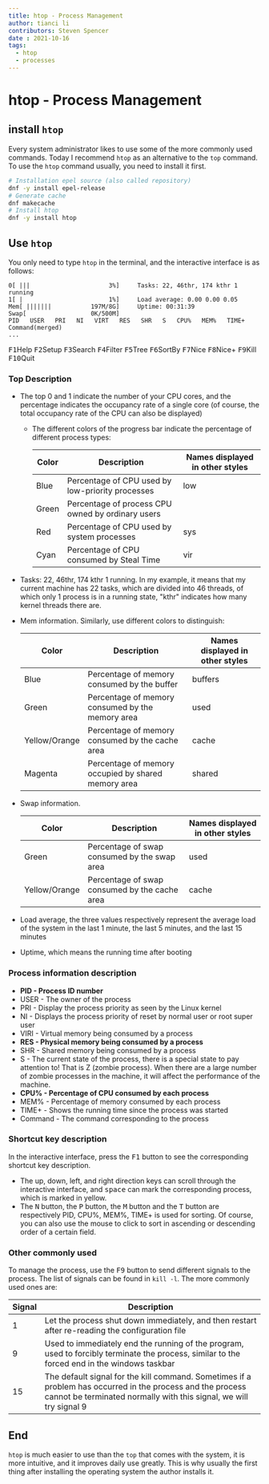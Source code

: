 ```yaml
---
title: htop - Process Management
author: tianci li
contributors: Steven Spencer
date : 2021-10-16
tags:
  - htop
  - processes
---
```


# htop - Process Management

## install `htop` 
Every system administrator likes to use some of the more commonly used commands. Today I recommend `htop` as an alternative to the `top` command. To use the `htop` command usually, you need to install it first.

``` bash
# Installation epel source (also called repository)
dnf -y install epel-release
# Generate cache
dnf makecache
# Install htop
dnf -y install htop
```

## Use `htop`
You only need to type `htop` in the terminal, and the interactive interface is as follows:

```
0[ |||                      3%]     Tasks: 22, 46thr, 174 kthr 1 running
1[ |                        1%]     Load average: 0.00 0.00 0.05
Mem[ |||||||           197M/8G]     Uptime: 00:31:39
Swap[                  0K/500M]
PID   USER   PRI   NI   VIRT   RES   SHR   S   CPU%   MEM%   TIME+   Command(merged)
...
```

<kbd>F1</kbd>Help   <kbd>F2</kbd>Setup  <kbd>F3</kbd>Search <kbd>F4</kbd>Filter <kbd>F5</kbd>Tree   <kbd>F6</kbd>SortBy <kbd>F7</kbd>Nice   <kbd>F8</kbd>Nice+  <kbd>F9</kbd>Kill   <kbd>F10</kbd>Quit

### Top Description

* The top 0 and 1 indicate the number of your CPU cores, and the percentage indicates the occupancy rate of a single core (of course, the total occupancy rate of the CPU can also be displayed)
    * The different colors of the progress bar indicate the percentage of different process types:

        | Color | Description | Names displayed in other styles|
        | ---------| ------------|------------|        
        | Blue | Percentage of CPU used by low-priority processes | low |
        | Green | Percentage of process CPU owned by ordinary users |   |
        | Red | Percentage of CPU used by system processes |  sys |
        | Cyan | Percentage of CPU consumed by Steal Time | vir |

* Tasks: 22, 46thr, 174 kthr 1 running. In my example, it means that my current machine has 22 tasks, which are divided into 46 threads, of which only 1 process is in a running state, "kthr" indicates how many kernel threads there are. 
* Mem information. Similarly, use different colors to distinguish:

   | Color | Description | Names displayed in other styles |
   |----|----|----|
   | Blue |Percentage of memory consumed by the buffer | buffers |
   | Green |Percentage of memory consumed by the memory area| used |
   | Yellow/Orange |Percentage of memory consumed by the cache area| cache |
   | Magenta | Percentage of memory occupied by shared memory area | shared | 

* Swap information. 
  
   | Color | Description | Names displayed in other styles |
   |----|----|----|
   | Green | Percentage of swap consumed by the swap area | used |
   | Yellow/Orange | Percentage of swap consumed by the cache area | cache |

* Load average, the three values ​​respectively represent the average load of the system in the last 1 minute, the last 5 minutes, and the last 15 minutes
* Uptime, which means the running time after booting

### Process information description

* **PID - Process ID number**
* USER - The owner of the process
* PRI - Display the process priority as seen by the Linux kernel
* NI - Displays the process priority of reset by normal user or root super user
* VIRI - Virtual memory being consumed by a process
* **RES - Physical memory being consumed by a process**
* SHR - Shared memory being consumed by a process
* S - The current state of the process, there is a special state to pay attention to! That is Z (zombie process). When there are a large number of zombie processes in the machine, it will affect the performance of the machine.
* **CPU% - Percentage of CPU consumed by each process**
* MEM% - Percentage of memory consumed by each process
* TIME+ - Shows the running time since the process was started
* Command - The command corresponding to the process

### Shortcut key description
In the interactive interface, press the <kbd>F1</kbd> button to see the corresponding shortcut key description.

* The up, down, left, and right direction keys can scroll through the interactive interface, and <kbd>space</kbd> can mark the corresponding process, which is marked in yellow.
* The <kbd>N</kbd> button, the <kbd>P</kbd> button, the <kbd>M</kbd> button and the <kbd>T</kbd> button are respectively PID, CPU%, MEM%, TIME+ is used for sorting. Of course, you can also use the mouse to click to sort in ascending or descending order of a certain field.

### Other commonly used
To manage the process, use the <kbd>F9</kbd> button to send different signals to the process. The list of signals can be found in `kill -l`. The more commonly used ones are:

| Signal | Description |
|---|---|
|1 | Let the process shut down immediately, and then restart after re-reading the configuration file |
|9 | Used to immediately end the running of the program, used to forcibly terminate the process, similar to the forced end in the windows taskbar |
|15 | The default signal for the kill command. Sometimes if a problem has occurred in the process and the process cannot be terminated normally with this signal, we will try signal 9 |

## End
`htop` is much easier to use than the `top` that comes with the system, it is more intuitive, and it improves daily use greatly. This is why usually the first thing after installing the operating system the author installs it.
